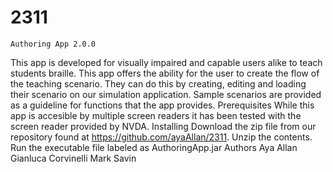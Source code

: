 # 2311

	Authoring App 2.0.0
This app is developed for visually impaired and capable users alike to teach students braille.  This app offers the ability for the user to create the flow of the teaching scenario.  They can do this by creating, editing and loading their scenario on our simulation application.  Sample scenarios are provided as a guideline for functions that the app provides.
	Prerequisites
While this app is accesible by multiple screen readers it has been tested with the screen reader provided by NVDA. 
	Installing
Download the zip file from our repository found at https://github.com/ayaAllan/2311.
Unzip the contents.
Run the executable file labeled as AuthoringApp.jar
	Authors
Aya Allan
Gianluca Corvinelli
Mark Savin
